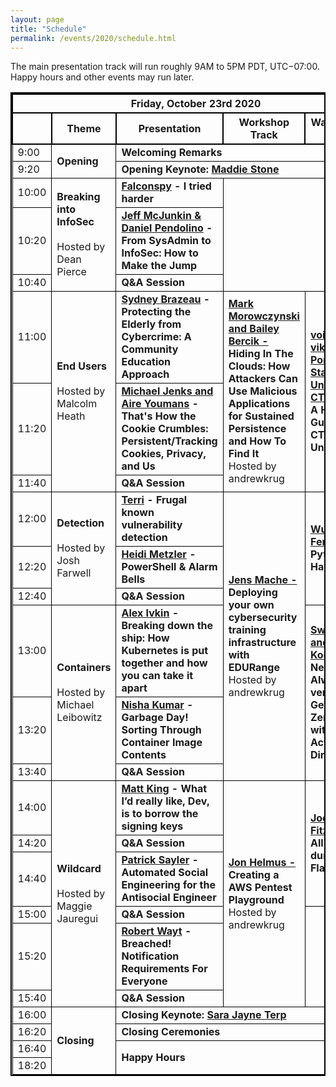 ```yaml
---
layout: page
title: "Schedule"
permalink: /events/2020/schedule.html
---
```


<style>
table{
    border-collapse: collapse;
    border-spacing: 0;
    border:2px solid #000000;
}

th{
    border:2px solid #000000;
}

td{
    border:1px solid #000000;
}
</style>


The main presentation track will run roughly 9AM to 5PM PDT, UTC−07:00. Happy hours and other events may run later.

<table border="1">
  <th colspan="5">Friday, October 23rd 2020</th>

  <tr>
    <th></th>
    <th>Theme</th>
    <th>Presentation</th>
    <th>Workshop Track</th>
    <th>Walkthrough Track</th>
  </tr>

  <tr>
    <td>9:00</td>
    <td rowspan="2"><strong>Opening</strong></td>
    <td colspan="3"><strong>Welcoming Remarks</strong></td>
  </tr>

  <tr>
    <td>9:20</td>
    <td colspan="3" markdown="span"><strong>Opening Keynote: <a href="speakers.html#Maddie"> Maddie Stone</a></strong></td>
  </tr>

  <tr>
    <td>10:00</td>
    <td rowspan="3"><strong>Breaking into InfoSec <br><br></strong> Hosted by Dean Pierce</td>
    <td colspan="1" markdown="span"><strong><a href="speakers.html#I tried harder">Falconspy</a> - I tried harder</strong></td>
    <td colspan="2" rowspan="3" markdown="span"></td>
  </tr>

  <tr>
    <td>10:20</td>
    <td colspan="1" markdown="span"><strong><a href="speakers.html#From SysAdmin to InfoSec: How to Make the Jump">Jeff McJunkin & Daniel Pendolino</a> - From SysAdmin to InfoSec: How to Make the Jump</strong></td>
  </tr>

  <tr>
    <td>10:40</td>
    <td colspan="1" markdown="span"><strong>Q&A Session</strong></td>
  </tr>

  <tr>
    <td>11:00</td>
    <td rowspan="3"><strong>End Users</strong> <br><br>Hosted by Malcolm Heath</td>
    <td colspan="1" markdown="span"><strong><a href="speakers.html#Protecting the Elderly from Cybercrime: A Community Education">Sydney Brazeau</a> - Protecting the Elderly from Cybercrime: A Community Education Approach</strong></td>
    <td colspan="1" rowspan="3" markdown="span"><strong><a href="workshops.html#Hiding In The Clouds: How Attackers Can Use Malicious Applications for Sustained Persistence and  How To Find It">Mark Morowczynski and Bailey Bercik - </a>Hiding In The Clouds: How Attackers Can Use Malicious Applications for Sustained Persistence and  How To Find It</strong><br>Hosted by andrewkrug</td>
    <td colspan="1" rowspan="3" markdown="span"><strong><a href="walkthroughs.html#A Hands-on Guide to CTFs for the Uninitiated">void* vikings, Portland State University's CTF team - </a>A Hands-on Guide to CTFs for the Uninitiated</strong></td>


  </tr>

  <tr>
    <td>11:20</td>
    <td colspan="1" markdown="span"><strong><a href="speakers.html#That's How the Cookie Crumbles: Persistent/Tracking Cookies, Privacy, and Us">Michael Jenks and Aire Youmans</a> - That's How the Cookie Crumbles: Persistent/Tracking Cookies, Privacy, and Us</strong></td>
  </tr>

  <tr>
    <td>11:40</td>
    <td colspan="1" markdown="span"><strong>Q&A Session</strong></td>
  </tr>

  <tr>
    <td>12:00</td>
    <td rowspan="3"><strong>Detection</strong><br><br> Hosted by Josh Farwell</td>
    <td colspan="1" markdown="span"><strong><a href="speakers.html#Frugal known vulnerability detection">Terri</a> - Frugal known vulnerability detection</strong></td>
    <td colspan="1" rowspan="6" markdown="span"><strong><a href="workshops.html#Deploying your own cybersecurity training infrastructure with EDURange">Jens Mache - </a>Deploying your own cybersecurity training infrastructure with EDURange</strong><br>Hosted by andrewkrug</td>
    <td colspan="1" rowspan="3" markdown="span"><strong><a href="walkthroughs.html#Python Web Hackin'">Wu-chang Feng - </a>Python Web Hackin'</strong></td>
  </tr>

  <tr>
    <td>12:20</td>
    <td colspan="1" markdown="span"><strong><a href="speakers.html#PowerShell & Alarm Bells">Heidi Metzler</a> - PowerShell & Alarm Bells</strong></td>

  </tr>

  <tr>
    <td>12:40</td>
    <td colspan="1" markdown="span"><strong>Q&A Session</strong></td>
  </tr>

  <tr>
    <td>13:00</td>
    <td rowspan="3"><strong>Containers</strong><br><br>Hosted by Michael Leibowitz</td>
    <td colspan="1" markdown="span"><strong><a href="speakers.html#Breaking down the ship: How Kubernetes is put together and how you can take it apart">Alex Ivkin</a> - Breaking down the ship: How Kubernetes is put together and how you can take it apart</strong></td>
    <td colspan="1" rowspan="3" markdown="span"><strong><a href="walkthroughs.html#Never trust, Always verify  : Getting to Zero Trust with Azure Active Directory">Swetha Rai and Corissa Koopmans - </a>Never trust, Always verify  : Getting to Zero Trust with Azure Active Directory</strong></td>
  </tr>

  <tr>
    <td>13:20</td>
    <td colspan="1" markdown="span"><strong><a href="speakers.html#Garbage Day! Sorting Through Container Image Contents">Nisha Kumar</a> - Garbage Day! Sorting Through Container Image Contents</strong></td>

  </tr>

  <tr>
    <td>13:40</td>
    <td colspan="1" markdown="span"><strong>Q&A Session</strong></td>
  </tr>

  <tr>
    <td>14:00</td>
    <td rowspan="6"><strong>Wildcard</strong><br><br> Hosted by Maggie Jauregui</td>
    <td colspan="1" markdown="span"><strong><a href="speakers.html#What I’d really like, Dev, is to borrow the signing keys">Matt King</a> - What I’d really like, Dev, is to borrow the signing keys</strong></td>
    <td colspan="1" rowspan="6" markdown="span"><strong><a href="workshops.html#Creating a AWS Pentest Playground">Jon Helmus - </a>Creating a AWS Pentest Playground</strong><br>Hosted by andrewkrug</td>
    <td colspan="1" rowspan="3" markdown="span"><strong><a href="walkthroughs.html#All About dumping SPI Flash">Joe FitzPatrick - </a>All About dumping SPI Flash</strong></td>
  </tr>

  <tr>
    <td>14:20</td>
    <td colspan="1" markdown="span"><strong>Q&A Session</strong></td>
  </tr>

  <tr>
    <td>14:40</td>
    <td colspan="1" markdown="span"><strong><a href="speakers.html#Automated Social Engineering for the Antisocial Engineer">Patrick Sayler</a> - Automated Social Engineering for the Antisocial Engineer</strong></td>

  </tr>

  <tr>
    <td>15:00</td>
    <td colspan="1" markdown="span"><strong>Q&A Session</strong></td>
    <td colspan="1" rowspan="3" markdown="span"></td>

  </tr>

  <tr>
    <td>15:20</td>
    <td colspan="1" markdown="span"><strong><a href="speakers.html#Breached! Notification Requirements For Everyone">Robert Wayt</a> - Breached! Notification Requirements For Everyone</strong></td>

  </tr>

  <tr>
    <td>15:40</td>
    <td colspan="1" markdown="span"><strong>Q&A Session</strong></td>
  </tr>

  <tr>
    <td>16:00</td>
      <td rowspan="4"><strong>Closing</strong></td>
    <td colspan="3" markdown="span"><strong>Closing Keynote: <a href="speakers.html#SJ"> Sara Jayne Terp</a></strong></td>
  </tr>

  <tr>
    <td>16:20</td>
    <td colspan="3" markdown="span"><strong>Closing Ceremonies</strong></td>
  </tr>

  <tr>
    <td>16:40</td>
    <td rowspan="2" colspan="3" markdown="span"><strong>Happy Hours</strong></td>
  </tr>

<tr>
    <td>18:20</td>
</tr>


</table>
